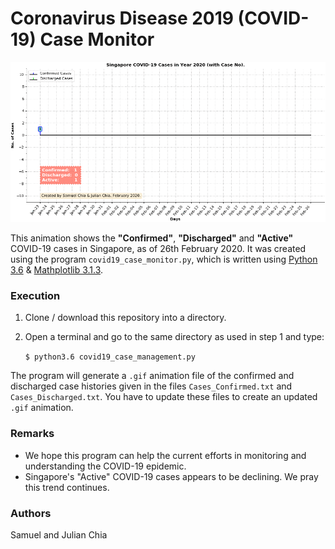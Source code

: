 # Coronavirus Disease 2019 (COVID-19) Case Monitor

![covid19_2020_2_26](./covid19_2020_2_26.gif)

This animation shows the **"Confirmed"**, **"Discharged"** and **"Active"** COVID-19 cases in Singapore, as of 26th February 2020. It was created using the program `covid19_case_monitor.py`, which is written using [Python 3.6](https://www.python.org/) & [Mathplotlib 3.1.3](https://matplotlib.org/3.1.0/index.html).

### Execution

 1. Clone / download this repository into a directory.
 
 2. Open a terminal and go to the same directory as used in step 1 and type:

    `$ python3.6 covid19_case_management.py`

The program will generate a `.gif` animation file of the confirmed and discharged case histories given in the files `Cases_Confirmed.txt`  and `Cases_Discharged.txt`. You have to update these files to create an updated `.gif` animation. 

### Remarks

- We hope this program can help the current efforts in monitoring and understanding the COVID-19 epidemic.
- Singapore's "Active" COVID-19 cases appears to be declining. We pray this trend continues. 

### Authors
Samuel and Julian Chia
